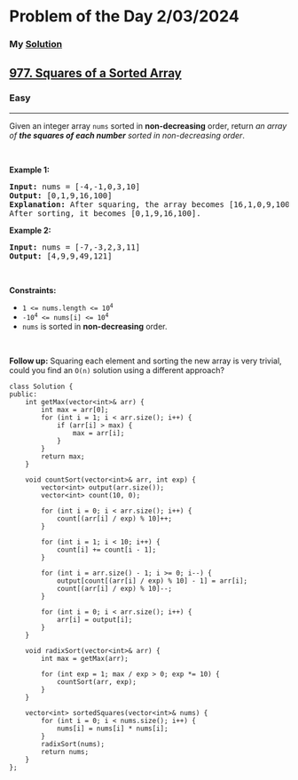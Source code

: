 # Problem of the Day  2/03/2024
### My [Solution](https://github.com/theprince29/leetcodeSolution/blob/main/0977-squares-of-a-sorted-array/0977-squares-of-a-sorted-array.cpp)

<h2><a href="https://leetcode.com/problems/squares-of-a-sorted-array/">977. Squares of a Sorted Array</a></h2><h3>Easy</h3><hr><div><p>Given an integer array <code>nums</code> sorted in <strong>non-decreasing</strong> order, return <em>an array of <strong>the squares of each number</strong> sorted in non-decreasing order</em>.</p>

<p>&nbsp;</p>
<p><strong class="example">Example 1:</strong></p>

<pre><strong>Input:</strong> nums = [-4,-1,0,3,10]
<strong>Output:</strong> [0,1,9,16,100]
<strong>Explanation:</strong> After squaring, the array becomes [16,1,0,9,100].
After sorting, it becomes [0,1,9,16,100].
</pre>

<p><strong class="example">Example 2:</strong></p>

<pre><strong>Input:</strong> nums = [-7,-3,2,3,11]
<strong>Output:</strong> [4,9,9,49,121]
</pre>

<p>&nbsp;</p>
<p><strong>Constraints:</strong></p>

<ul>
	<li><code><span>1 &lt;= nums.length &lt;= </span>10<sup>4</sup></code></li>
	<li><code>-10<sup>4</sup> &lt;= nums[i] &lt;= 10<sup>4</sup></code></li>
	<li><code>nums</code> is sorted in <strong>non-decreasing</strong> order.</li>
</ul>

<p>&nbsp;</p>
<strong>Follow up:</strong> Squaring each element and sorting the new array is very trivial, could you find an <code>O(n)</code> solution using a different approach?</div>


```
class Solution {
public:
    int getMax(vector<int>& arr) {
        int max = arr[0];
        for (int i = 1; i < arr.size(); i++) {
            if (arr[i] > max) {
                max = arr[i];
            }
        }
        return max;
    }

    void countSort(vector<int>& arr, int exp) {
        vector<int> output(arr.size());
        vector<int> count(10, 0);

        for (int i = 0; i < arr.size(); i++) {
            count[(arr[i] / exp) % 10]++;
        }

        for (int i = 1; i < 10; i++) {
            count[i] += count[i - 1];
        }

        for (int i = arr.size() - 1; i >= 0; i--) {
            output[count[(arr[i] / exp) % 10] - 1] = arr[i];
            count[(arr[i] / exp) % 10]--;
        }

        for (int i = 0; i < arr.size(); i++) {
            arr[i] = output[i];
        }
    }

    void radixSort(vector<int>& arr) {
        int max = getMax(arr);

        for (int exp = 1; max / exp > 0; exp *= 10) {
            countSort(arr, exp);
        }
    }

    vector<int> sortedSquares(vector<int>& nums) {
        for (int i = 0; i < nums.size(); i++) {
            nums[i] = nums[i] * nums[i];
        }
        radixSort(nums);
        return nums;
    }
};
```
